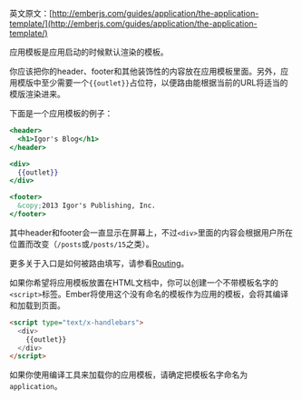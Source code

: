 英文原文：[http://emberjs.com/guides/application/the-application-template/](http://emberjs.com/guides/application/the-application-template/)

应用模板是应用启动的时候默认渲染的模板。

你应该把你的header、footer和其他装饰性的内容放在应用模板里面。另外，应用模版中至少需要一个`{{outlet}}`占位符，以便路由能根据当前的URL将适当的模版渲染进来。

下面是一个应用模板的例子：

```handlebars
<header>
  <h1>Igor's Blog</h1>
</header>

<div>
  {{outlet}}
</div>

<footer>
  &copy;2013 Igor's Publishing, Inc.
</footer>
```

其中header和footer会一直显示在屏幕上，不过`<div>`里面的内容会根据用户所在位置而改变（`/posts`或`/posts/15`之类）。

更多关于入口是如何被路由填写，请参看[Routing](/guides/routing)。

如果你希望将应用模板放置在HTML文档中，你可以创建一个不带模板名字的`<script>`标签。Ember将使用这个没有命名的模板作为应用的模板，会将其编译和加载到页面。

```html
<script type="text/x-handlebars">
  <div>
    {{outlet}}
  </div>
</script>
```

如果你使用编译工具来加载你的应用模板，请确定把模板名字命名为`application`。
